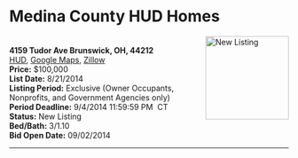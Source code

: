 # Medina County HUD Homes

[<img alt="New Listing" src="https://www.hudhomestore.com/pages/ImageShow.aspx?Case=412-596029" align="right" style="height:150px;">](http://www.hudhomestore.com/Listing/PropertyDetails.aspx?caseNumber=412-596029)  
**4159 Tudor Ave Brunswick, OH, 44212**  
[HUD](http://www.hudhomestore.com/Listing/PropertyDetails.aspx?caseNumber=412-596029), [Google Maps](http://maps.google.com/maps?q=4159+Tudor+Ave+Brunswick%2C+OH%2C+44212), [Zillow](http://www.zillow.com/homes/4159+Tudor+Ave+Brunswick%2C+OH%2C+44212/)  
**Price:** $100,000  
**List Date:** 8/21/2014  
**Listing Period:** Exclusive (Owner Occupants, Nonprofits, and Government Agencies only)  
**Period Deadline:** 9/4/2014 11:59:59 PM  CT  
**Status:** New Listing  
**Bed/Bath:** 3/1.10  
**Bid Open Date:** 09/02/2014

***

